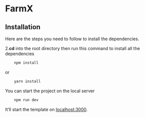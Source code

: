# FarmX

## Installation

Here are the steps you need to follow to install the dependencies.

2.**cd** into the root directory then run this command to install all the dependencies

```bash
    npm install
```

or

```bash
    yarn install
 ```

You can start the project on the local server

```bash
    npm run dev
 ```

It’ll start the template on [localhost:3000](http://localhost:3000). 
